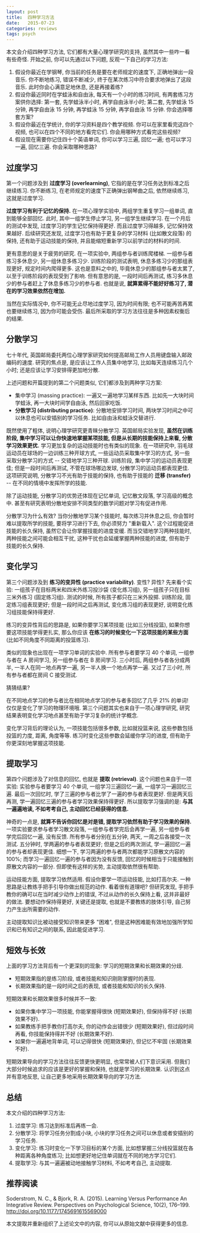 ```yaml
---
layout: post
title:  四种学习方法
date:   2015-07-23
categories: reviews
tags: psych
---
```



本文会介绍四种学习方法, 它们都有大量心理学研究的支持, 虽然其中一些咋一看有些奇怪. 开始之前, 你可以先通过以下问题, 反观一下自己的学习方法:

1. 假设你最近在学钢琴, 你当前的任务是要在老师规定的速度下, 正确地弹出一段音乐. 你不断地练习, 错误不断减少, 终于在某次练习中符合要求地弹出了这段音乐. 此时你会心满意足地休息, 还是再接着练?
2. 假设你最近同时在学蛙泳和自由泳, 每天有一个小时的练习时间, 有两套练习方案供你选择: 第一套, 先学蛙泳半小时, 再学自由泳半小时; 第二套, 先学蛙泳 15 分钟, 再学自由泳 15 分钟, 再学蛙泳 15 分钟, 再学自由泳 15 分钟. 你会选择哪套方案?
3. 假设你最近在学统计, 你的学习资料是四个教学视频. 你可以在家里看完这四个视频, 也可以在四个不同的地方看完它们. 你会用哪种方式看完这些视频?
4. 假设现在需要你记住四十个英语单词, 你可以学习三遍, 回忆一遍; 也可以学习一遍, 回忆三遍. 你会采取哪种思路?


## 过度学习

第一个问题涉及到 __过度学习 (overlearning)__, 它指的是在学习任务达到标准之后继续练习. 你不断练习, 在老师规定的速度下正确弹出钢琴曲之后, 依然继续练习, 这就是过度学习.

__过度学习有利于记忆的保持.__ 在一项心理学实验中, 两组学生重复学习一组单词, 直到能够全部回忆. 此时, 其中一组学生停止学习, 另一组学生继续学习. 在一个月后的测试中发现, 过度学习的学生记忆保持得更好. 而且过度学习得越多, 记忆保持效果越好. 后续研究还发现, 过度学习也有助于更复杂的学习材料 (比如散文段落) 的保持, 还有助于运动技能的保持, 并且能缩短重新学习以前学过的材料的时间.

更有意思的是关于疲劳的研究. 在一项实验中, 两组参与者训练爬楼梯. 一组参与者练习多休息少, 另一组休息多练习少. 训练阶段的测试表明, 休息多练习少的那组表现更好, 规定时间内爬得更多. 这也是意料之中的, 毕竟休息少的那组参与者太累了, 以至于训练阶段的表现受到了影响. 但有意思的是, 一段时间后再测试, 练习多休息少的参与者赶上了休息多练习少的参与者. 也就是说, __就算累得不能好好练习了, 潜在的学习效果依然在增加.__

当然在实际情况中, 你不可能无止尽地过度学习, 因为时间有限; 也不可能再苦再累也要继续练习, 因为你可能会受伤. 最后所采取的学习方法往往是多种因素权衡后的结果.


## 分散学习

七十年代, 英国邮局委托两位心理学家研究如何提高邮局工作人员用键盘输入邮政编码的速度. 研究的焦点是, 是应该让工作人员集中地学习, 比如每天连续练习几个小时; 还是应该让学习安排得更加地分散.

上述问题和开篇提到的第二个问题类似, 它们都涉及到两种学习方案:

- 集中学习 (massing practice): 一遍又一遍地学习某样东西. 比如先一大块时间学蛙泳, 再一大块时间学自由泳, 然后回家吃饭.
- __分散学习 (distributing practice)__: 分散地安排学习时间, 两块学习时间之中可以休息也可以安插别的学习任务. 比如自由泳和蛙泳交替进行.

既然使用了粗体, 说明心理学研究更青睐分散学习. 英国邮局实验发现, __虽然在训练阶段, 集中学习可以让你快速地掌握某项技能, 但是从长期的技能保持上来看, 分散学习效果更优.__ 学习更加复杂的运动技能时也有类似的现象. 在一项研究中, 羽毛球运动员在球场的一边训练三种开球方式, 一些运动员采取集中学习的方式, 另一些采取分散学习的方式 -- 交错地学习三种开球. 训练阶段, 集中学习的运动员表现更佳; 但是一段时间后再测试, 不管在球场哪边发球, 分散学习的运动员都表现更佳. 这项研究说明, 分散学习不光有助于技能的保持, 也有助于技能的 __迁移 (transfer)__ -- 在不同的情境中发挥所学的技能. 

除了运动技能, 分散学习的优势还体现在记忆单词, 记忆散文段落, 学习高级的概念中. 甚至有研究表明分散地安排不同类型的数学问题对学习有促进作用.

分散学习为什么有效? 当你分散地学习某个技能时, 每次练习并休息之后, 你会暂时难以提取所学的技能, 要将学习进行下去, 你必须努力 "重新载入". 这个过程能促进技能的长久保持, 虽然它会让你掌握技能的进度变缓. 而当交错地学习两种技能时, 两种技能之间可能会相互干扰, 这种干扰也会延缓掌握两种技能的进度, 但有助于技能的长久保持.


## 变化学习

第三个问题涉及到 __练习的变异性 (practice variability)__. 变性? 异性? 先来看个实验: 一组孩子在目标两米和四米外练习投沙袋 (变化练习组), 另一组孩子只在目标三米外练习 (固定练习组). 测试的时候, 所有孩子都只在三米外投掷. 训练阶段, 固定练习组表现更好; 但是一段时间之后再测试, 变化练习组的表现更好, 说明变化练习组技能保持得更好.

练习的变异性背后的思路是, 如果你要学习某项技能 (比如三分线投篮), 如果你想要这项技能学得更扎实, 那么你应该 __在练习的时候变化一下这项技能的某些方面__ (比如不同角度不同距离的投篮练习).

类似的现象也出现在一项学习单词的实验中. 所有参与者要学习 40 个单词, 一组参与者在 A 房间学习, 另一组参与者在 B 房间学习. 三小时后, 两组参与者各分成两半, 一半人在同一地点再学一遍, 另一半人换一个地点再学一遍. 又过了三小时, 所有参与者都在房间 C 接受测试.

猜猜结果?

在不同地点学习的参与者比在相同地点学习的参与者多回忆了几乎 21% 的单词! 仅仅是变化了学习的物理环境哦. 第三个问题其实也来自于一项心理学研究, 研究结果表明变化学习地点甚至有助于学习复杂的统计学概念.

变化学习背后的理论认为, 一项技能包括很多参数, 比如就投篮来说, 这些参数包括投篮的力度, 距离, 角度等等. 练习时变化这些参数会延缓你学习的进度, 但有助于你更深刻地掌握这项技能.


## 提取学习

第四个问题涉及了对信息的回忆, 也就是 __提取 (retrieval)__. 这个问题也来自于一项实验: 实验参与者要学习 40 个单词, 一组学习三遍回忆一遍, 一组学习一遍回忆三遍. 最后一次回忆时, 学了三遍的参与者比学了一遍的参与者表现更好. 但是两天后再测, 学一遍回忆三遍的参与者学习效果保持得更好. 所以提取学习强调的是: __与其一遍遍地读, 不如考考自己, 主动回忆已经获得的信息.__

神奇的一点是, __就算不告诉你回忆是对是错, 提取学习依然有助于学习效果的保持.__ 一项实验要求参与者学习散文段落, 一组参与者学完后会再学一遍, 另一组参与者学完后回忆一遍, 没有反馈. 所有参与者分别在五分钟, 两天, 一周之后各接受一次测试. 五分钟时, 学两遍的参与者表现更好; 但是之后的两次测试, 学一遍回忆一遍的参与者却表现更佳. 细想一下, 学习两遍的参与者两次都能学习原散文内容的 100%; 而学习一遍回忆一遍的参与者因为没有反馈, 回忆的时候相当于只能接触到原散文内容的一部分. 但即使有这样的劣势, 主动提取依然很有帮助.

运动技能方面, 提取学习依然适用. 假设你要学一项运动技能, 比如打高尔夫. 一种思路是让教练手把手引导你做出规范的动作. 看着很有道理吧? 但研究发现, 手把手教你的确可以在当时减少动作上的错误, 不过从动作的长久保持上看, 这并非最好的做法. 要想动作保持得更好, 关键还是提取, 也就是不要教练的肢体引导, 自己努力产生出所需要的动作.

主动提取知识比被动接受知识带来更多 "困难", 但是这种困难能有效地加强所学知识和已有知识之间的联系, 因此能促进学习.


## 短效与长效

上面的学习方法背后有一个更深刻的现象: 学习的短期效果和长期效果的分歧.

- 短期效果指的是练习阶段, 或者技能和知识刚刚掌握时的表现.
- 长期效果指的是一段时间之后的表现, 或者技能和知识的长久保持.

短期效果和长期效果很多时候并不一致:

- 如果你集中学习一项技能, 你能掌握得很快 (短期效果好), 但保持得不好 (长期效果不好).
- 如果教练手把手教你打高尔夫, 你的动作会出错很少 (短期效果好), 但过段时间再看, 你技能保持得并不好 (长期效果不好).
- 如果你一遍遍地背单词, 可以记得很快 (短期效果好), 但记忆不牢固 (长期效果不好).

短期效果导向的学习方法往往反馈更快更明显, 也常常被人们下意识采用. 但我们大部分时候追求的应该是更好的掌握和保持, 也就是学习的长期效果. 认识到这点并有意地反思, 让自己更多地采用长期效果导向的学习方法.


## 总结

本文介绍的四种学习方法:

1. 过度学习: 练习达到标准后再练一会.
2. 分散学习: 将学习任务分割成小块, 小块的学习任务之间可以休息或者安插别的学习任务.
3. 变化学习: 练习时变化一下学习目标的某个方面, 比如想掌握三分线投篮就在各种距离各种角度练习; 比如想更好地记住单词就在不同的地方学习它们.
4. 提取学习: 与其一遍遍被动地接触学习材料, 不如考考自己, 主动提取.


## 推荐阅读

Soderstrom, N. C., & Bjork, R. A. (2015). Learning Versus Performance An Integrative Review. Perspectives on Psychological Science, 10(2), 176–199. <http://doi.org/10.1177/1745691615569000>

本文提取并重新组织了上述论文中的内容, 你可以从原始文献中获得更多的信息.





